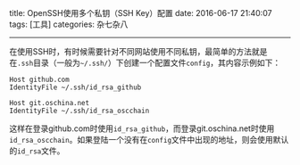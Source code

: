 title: OpenSSH使用多个私钥（SSH Key）配置
date: 2016-06-17 21:40:07
tags: [工具]
categories: 杂七杂八

---

在使用SSH时，有时候需要针对不同网站使用不同私钥，最简单的方法就是在`.ssh`目录（一般为`~/.ssh/`）下创建一个配置文件`config`，其内容示例如下：

```
Host github.com
IdentityFile ~/.ssh/id_rsa_github

Host git.oschina.net
IdentityFile ~/.ssh/id_rsa_oscchain
```

这样在登录github.com时使用`id_rsa_github`，而登录git.oschina.net时使用`id_rsa_oscchain`。如果登陆一个没有在`config`文件中出现的地址，则会使用默认的`id_rsa`文件。
